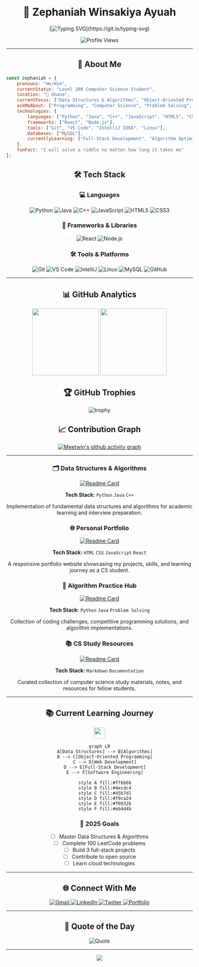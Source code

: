 <div align="center">
  
# 🚀 Zephaniah Winsakiya Ayuah

[![Typing SVG](https://readme-typing-svg.demolab.com?font=Fira+Code&size=22&duration=3000&pause=1000&color=00D9FF&center=true&vCenter=true&width=600&lines=Level+200+Computer+Science+Student;Passionate+Software+Developer;Problem+Solver+%26+Tech+Enthusiast;Always+Learning+Something+New!)](https://git.io/typing-svg)

<img src="https://komarev.com/ghpvc/?username=Meetwin&color=00d9ff&style=flat-square&label=Profile+Views" alt="Profile Views" />

</div>

---

<div align="center">

## 🌟 About Me

</div>

```javascript
const zephaniah = {
    pronouns: "He/Him",
    currentStatus: "Level 200 Computer Science Student",
    location: "📍 Ghana",
    currentFocus: ["Data Structures & Algorithms", "Object-Oriented Programming", "Web Development"],
    askMeAbout: ["Programming", "Computer Science", "Problem Solving", "Learning Journey"],
    technologies: {
        languages: ["Python", "Java", "C++", "JavaScript", "HTML5", "CSS3"],
        frameworks: ["React", "Node.js"],
        tools: ["Git", "VS Code", "IntelliJ IDEA", "Linux"],
        databases: ["MySQL"],
        currentlyLearning: ["Full-Stack Development", "Algorithm Optimization"]
    },
    funFact: "I will solve a riddle no matter how long it takes me"
};
```

<div align="center">

## 🛠️ Tech Stack

### 💻 Languages
![Python](https://img.shields.io/badge/Python-3776AB?style=for-the-badge&logo=python&logoColor=white)
![Java](https://img.shields.io/badge/Java-ED8B00?style=for-the-badge&logo=openjdk&logoColor=white)
![C++](https://img.shields.io/badge/C%2B%2B-00599C?style=for-the-badge&logo=c%2B%2B&logoColor=white)
![JavaScript](https://img.shields.io/badge/JavaScript-F7DF1E?style=for-the-badge&logo=javascript&logoColor=black)
![HTML5](https://img.shields.io/badge/HTML5-E34F26?style=for-the-badge&logo=html5&logoColor=white)
![CSS3](https://img.shields.io/badge/CSS3-1572B6?style=for-the-badge&logo=css3&logoColor=white)

### 🚀 Frameworks & Libraries
![React](https://img.shields.io/badge/React-20232A?style=for-the-badge&logo=react&logoColor=61DAFB)
![Node.js](https://img.shields.io/badge/Node.js-43853D?style=for-the-badge&logo=node.js&logoColor=white)

### 🛠️ Tools & Platforms
![Git](https://img.shields.io/badge/Git-F05032?style=for-the-badge&logo=git&logoColor=white)
![VS Code](https://img.shields.io/badge/VS_Code-0078D4?style=for-the-badge&logo=visual%20studio%20code&logoColor=white)
![IntelliJ](https://img.shields.io/badge/IntelliJ_IDEA-000000.svg?style=for-the-badge&logo=intellij-idea&logoColor=white)
![Linux](https://img.shields.io/badge/Linux-FCC624?style=for-the-badge&logo=linux&logoColor=black)
![MySQL](https://img.shields.io/badge/MySQL-005C84?style=for-the-badge&logo=mysql&logoColor=white)
![GitHub](https://img.shields.io/badge/GitHub-100000?style=for-the-badge&logo=github&logoColor=white)

</div>

---

<div align="center">

## 📊 GitHub Analytics

<img height="180em" src="https://github-readme-stats-eight-theta.vercel.app/api?username=Meetwin&show_icons=true&theme=algolia&include_all_commits=true&count_private=true"/>
<img height="180em" src="https://github-readme-stats-eight-theta.vercel.app/api/top-langs/?username=Meetwin&layout=compact&langs_count=8&theme=algolia"/>

</div>

<div align="center">

## 🏆 GitHub Trophies
![trophy](https://github-profile-trophy.vercel.app/?username=Meetwin&theme=algolia&no-frame=false&no-bg=false&margin-w=4&row=1)

</div>

<div align="center">

## 📈 Contribution Graph
[![Meetwin's github activity graph](https://github-readme-activity-graph.vercel.app/graph?username=Meetwin&theme=react-dark&hide_border=true)](https://github.com/ashutosh00710/github-readme-activity-graph)

</div>

---

<div align="center">

### 🗂️ Data Structures & Algorithms
[![Readme Card](https://github-readme-stats.vercel.app/api/pin/?username=Meetwin&repo=data-structures&theme=algolia)](https://github.com/Meetwin/data-structures)

**Tech Stack:** `Python` `Java` `C++`

Implementation of fundamental data structures and algorithms for academic learning and interview preparation.

</td>
<td width="50%">

### 🌐 Personal Portfolio
[![Readme Card](https://github-readme-stats.vercel.app/api/pin/?username=Meetwin&repo=portfolio&theme=algolia)](https://github.com/Meetwin/portfolio)

**Tech Stack:** `HTML` `CSS` `JavaScript` `React`

A responsive portfolio website showcasing my projects, skills, and learning journey as a CS student.

</td>
</tr>
<tr>
<td width="50%">

### 🧮 Algorithm Practice Hub
[![Readme Card](https://github-readme-stats.vercel.app/api/pin/?username=Meetwin&repo=algorithms&theme=algolia)](https://github.com/Meetwin/algorithms)

**Tech Stack:** `Python` `Java` `Problem Solving`

Collection of coding challenges, competitive programming solutions, and algorithm implementations.

</td>
<td width="50%">

### 📚 CS Study Resources
[![Readme Card](https://github-readme-stats.vercel.app/api/pin/?username=Meetwin&repo=cs-resources&theme=algolia)](https://github.com/Meetwin/cs-resources)

**Tech Stack:** `Markdown` `Documentation`

Curated collection of computer science study materials, notes, and resources for fellow students.

</td>
</tr>
</table>
</div>

---

<div align="center">

## 📚 Current Learning Journey

<img src="https://media.giphy.com/media/WUlplcMpOCEmTGBtBW/giphy.gif" width="30">

```mermaid
graph LR
    A[Data Structures] --> B[Algorithms]
    B --> C[Object-Oriented Programming]
    C --> D[Web Development]
    D --> E[Full-Stack Development]
    E --> F[Software Engineering]
    
    style A fill:#ff6b6b
    style B fill:#4ecdc4
    style C fill:#45b7d1
    style D fill:#f9ca24
    style E fill:#f0932b
    style F fill:#eb4d4b
```

### 🎯 2025 Goals
- [ ] Master Data Structures & Algorithms
- [ ] Complete 100 LeetCode problems
- [ ] Build 3 full-stack projects
- [ ] Contribute to open source
- [ ] Learn cloud technologies

</div>

---

<div align="center">

## 🌐 Connect With Me

<a href="mailto:your.email@gmail.com">
    <img src="https://img.shields.io/badge/Gmail-D14836?style=for-the-badge&logo=gmail&logoColor=white" alt="Gmail"/>
</a>
<a href="https://linkedin.com/in/yourprofile">
    <img src="https://img.shields.io/badge/LinkedIn-0077B5?style=for-the-badge&logo=linkedin&logoColor=white" alt="LinkedIn"/>
</a>
<a href="https://twitter.com/yourhandle">
    <img src="https://img.shields.io/badge/Twitter-1DA1F2?style=for-the-badge&logo=twitter&logoColor=white" alt="Twitter"/>
</a>
<a href="https://yourportfolio.com">
    <img src="https://img.shields.io/badge/Portfolio-000000?style=for-the-badge&logo=About.me&logoColor=white" alt="Portfolio"/>
</a>

</div>

---

<div align="center">

## 💭 Quote of the Day
![Quote](https://quotes-github-readme.vercel.app/api?type=horizontal&theme=algolia)

</div>



---

<div align="center">


<img src="https://raw.githubusercontent.com/Trilokia/Trilokia/379277808c61ef204768a61bbc5d25bc7798ccf1/bottom_header.svg" />

</div>
